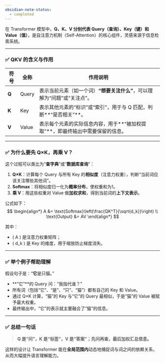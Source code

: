 ```yaml
---
obsidian-note-status:
  - completed
---
```

在 Transformer 模型中，**Q、K、V 分别代表 Query（查询）、Key（键）和 Value（值）**，是自注意力机制（Self-Attention）的核心组件，灵感来源于信息检索系统。

---

### ✅ QKV 的含义与作用

| 符号 | 全称   | 作用说明 |
|------|--------|----------|
| **Q** | Query  | 表示当前元素（如一个词）**“想要关注什么”**，可以理解为“问题”或“关注点”。 |
| **K** | Key    | 表示其他元素的“标识”或“索引”，用于与 Q 匹配，判断**“是否相关”**。 |
| **V** | Value  | 表示每个元素的实际信息内容，用于**“被加权提取”**，即最终输出中需要保留的信息。 |

---

### ✅ 为什么要先 Q×K，再乘 V？

这个过程可以类比为“**查字典**”或“**数据库查询**”：

1. **Q×K**：计算每个 Query 与所有 Key 的**相似度**（注意力权重），判断“当前词应该关注哪些其他词”。
2. **Softmax**：将相似度归一化为**概率分布**，使权重和为1。
3. **乘 V**：用这些权重对 Value 做**加权求和**，得到当前词的**上下文表示**。

公式如下：
$$
\begin{align*}
A &= \text{Softmax}\left(\frac{QK^T}{\sqrt{d_k}}\right) \\
\text{Output} &= AV
\end{align*}
$$

其中：
- \( A \) 是注意力权重矩阵；
- \( d_k \) 是 Key 的维度，用于缩放防止梯度消失。

---

### ✅ 举个例子帮助理解

假设句子是：“**它**是只猫。”

- **“它”**的 Query 问：“我指代谁？”
- 所有词（包括“它”、“是”、“只”、“猫”）都有自己的 Key 和 Value。
- 通过 Q×K 计算，“猫”的 Key 与“它”的 Query 最相似，于是“猫”的 Value 被赋予最大权重。
- 最终输出中，“它”的表示就主要融合了“猫”的信息。

---

### ✅ 总结一句话

> **Q 是“问”，K 是“标签”，V 是“答案”；先问再查，最后加权汇总信息。**

这样的设计让 Transformer 能在**全局范围内**动态地捕捉词与词之间的依赖关系，从而大幅提升语言理解能力。